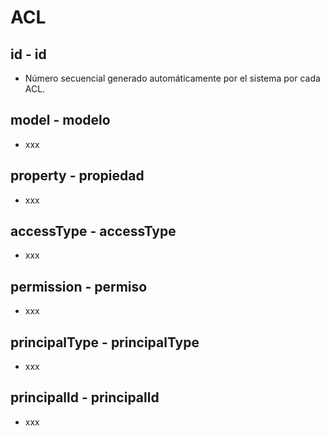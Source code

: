 # ACL

## id - id
* Número secuencial generado automáticamente por el sistema por cada ACL.  

## model - modelo
* xxx  

## property - propiedad
* xxx

## accessType - accessType
* xxx

## permission - permiso
* xxx 

## principalType - principalType
* xxx

## principalld - principalld
* xxx
